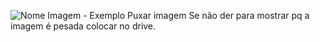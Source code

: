 ![Nome Imagem](./imagemlink.png) - Exemplo Puxar imagem
Se não der para mostrar pq a imagem é pesada colocar no drive.